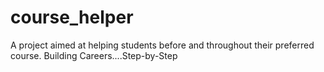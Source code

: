# course_helper
A project aimed at helping students before and throughout their preferred course.
Building Careers....Step-by-Step 
